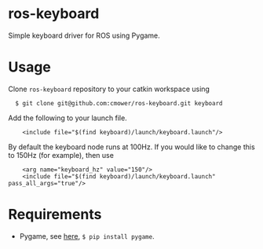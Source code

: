 # ros-keyboard

Simple keyboard driver for ROS using Pygame.

# Usage

Clone `ros-keyboard` repository to your catkin workspace using 
```
  $ git clone git@github.com:cmower/ros-keyboard.git keyboard
```

Add the following to your launch file.
```
	<include file="$(find keyboard)/launch/keyboard.launch"/>
```
By default the keyboard node runs at 100Hz. If you would like to change this to 150Hz (for example), then use
```
	<arg name="keyboard_hz" value="150"/>
	<include file="$(find keyboard)/launch/keyboard.launch" pass_all_args="true"/>
```


# Requirements

* Pygame, see [here](https://www.pygame.org/news), `$ pip install pygame`. 
